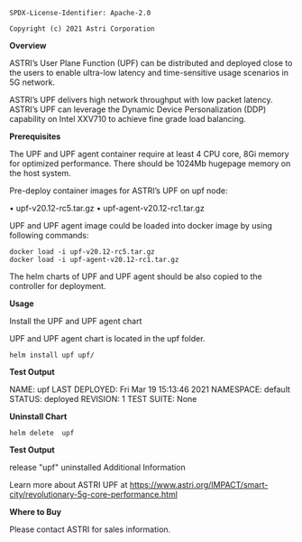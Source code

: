 
`SPDX-License-Identifier: Apache-2.0`

`Copyright (c) 2021 Astri Corporation`

**Overview**

ASTRI’s User Plane Function (UPF) can be distributed and deployed close to the users to enable ultra-low latency and time-sensitive usage scenarios in 5G network.

ASTRI’s UPF delivers high network throughput with low packet latency. ASTRI’s UPF can leverage the Dynamic Device Personalization (DDP) capability on Intel XXV710 to achieve fine grade load balancing.

**Prerequisites**

The UPF and UPF agent container require at least 4 CPU core, 8Gi memory for optimized performance. There should be 1024Mb hugepage memory on the host system.

Pre-deploy container images for ASTRI’s UPF on upf node:

•       upf-v20.12-rc5.tar.gz
•       upf-agent-v20.12-rc1.tar.gz

UPF and UPF agent image could be loaded into docker image by using following commands:

```
docker load -i upf-v20.12-rc5.tar.gz
docker load -i upf-agent-v20.12-rc1.tar.gz
```

The helm charts of UPF and UPF agent should be also copied to the controller for deployment. 

**Usage**

Install the UPF and UPF agent chart

UPF and UPF agent chart is located in the upf folder.

```
helm install upf upf/
```

**Test Output**

NAME: upf
LAST DEPLOYED: Fri Mar 19 15:13:46 2021
NAMESPACE: default
STATUS: deployed
REVISION: 1
TEST SUITE: None

**Uninstall Chart**

```
helm delete  upf
```

**Test Output**

release "upf" uninstalled
Additional Information

Learn more about ASTRI UPF at https://www.astri.org/IMPACT/smart-city/revolutionary-5g-core-performance.html

**Where to Buy**

Please contact ASTRI for sales information.
